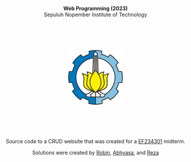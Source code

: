 <p align="center"><b>Web Programming (2023)</b><br>Sepuluh Nopember Institute of Technology</p>

<p align="center"><img src="https://raw.githubusercontent.com/Rubinskiy/IF184202-Data-Structures/main/its.png" style="transform: scale(0.5);"></p>
  
<p align="center">Source code to a CRUD website that was created for a <a href="https://subakti.com/academic/bachelor/2023-20241-ef234301-web-programming-iup/">EF234301</a> midterm.</p>
<p align="center">
  Solutions were created by <a href="https://github.com/Rubinskiy">Robin</a>, <a href="https://github.com/ahhbiasa">Abhyasa</a>, and <a href="https://github.com/rezaoctavianto">Reza</a>
</p>

